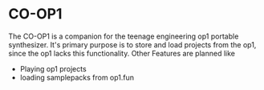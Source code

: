 # CO-OP1

The CO-OP1 is a companion for the teenage engineering op1 portable synthesizer. It's primary purpose is to store and load projects from the op1, since the op1 lacks this functionality. Other Features are planned like

- Playing op1 projects
- loading samplepacks from op1.fun
